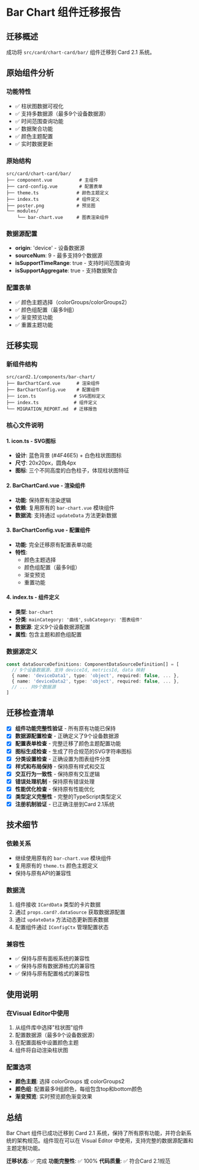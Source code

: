 # Bar Chart 组件迁移报告

## 迁移概述

成功将 `src/card/chart-card/bar/` 组件迁移到 Card 2.1 系统。

## 原始组件分析

### 功能特性
- ✅ 柱状图数据可视化
- ✅ 支持多数据源（最多9个设备数据源）
- ✅ 时间范围查询功能
- ✅ 数据聚合功能
- ✅ 颜色主题配置
- ✅ 实时数据更新

### 原始结构
```
src/card/chart-card/bar/
├── component.vue          # 主组件
├── card-config.vue        # 配置表单
├── theme.ts              # 颜色主题定义
├── index.ts              # 组件定义
├── poster.png            # 预览图
└── modules/
    └── bar-chart.vue     # 图表渲染组件
```

### 数据源配置
- **origin**: 'device' - 设备数据源
- **sourceNum**: 9 - 最多支持9个数据源
- **isSupportTimeRange**: true - 支持时间范围查询
- **isSupportAggregate**: true - 支持数据聚合

### 配置表单
- ✅ 颜色主题选择（colorGroups/colorGroups2）
- ✅ 颜色组配置（最多9组）
- ✅ 渐变预览功能
- ✅ 重置主题功能

## 迁移实现

### 新组件结构
```
src/card2.1/components/bar-chart/
├── BarChartCard.vue      # 渲染组件
├── BarChartConfig.vue    # 配置组件
├── icon.ts              # SVG图标定义
├── index.ts             # 组件定义
└── MIGRATION_REPORT.md  # 迁移报告
```

### 核心文件说明

#### 1. icon.ts - SVG图标
- **设计**: 蓝色背景 (#4F46E5) + 白色柱状图图标
- **尺寸**: 20x20px，圆角4px
- **图标**: 三个不同高度的白色柱子，体现柱状图特征

#### 2. BarChartCard.vue - 渲染组件
- **功能**: 保持原有渲染逻辑
- **依赖**: 复用原有的 `bar-chart.vue` 模块组件
- **数据流**: 支持通过 `updateData` 方法更新数据

#### 3. BarChartConfig.vue - 配置组件
- **功能**: 完全迁移原有配置表单功能
- **特性**: 
  - 颜色主题选择
  - 颜色组配置（最多9组）
  - 渐变预览
  - 重置功能

#### 4. index.ts - 组件定义
- **类型**: `bar-chart`
- **分类**: `mainCategory: '曲线'`, `subCategory: '图表组件'`
- **数据源**: 定义9个设备数据源配置
- **属性**: 包含主题和颜色组配置

### 数据源定义
```typescript
const dataSourceDefinitions: ComponentDataSourceDefinition[] = [
  // 9个设备数据源，支持 deviceId, metricsId, data 映射
  { name: 'deviceData1', type: 'object', required: false, ... },
  { name: 'deviceData2', type: 'object', required: false, ... },
  // ... 共9个数据源
]
```

## 迁移检查清单

- [x] **组件功能完整性验证** - 所有原有功能已保持
- [x] **数据源配置检查** - 正确定义了9个设备数据源
- [x] **配置表单检查** - 完整迁移了颜色主题配置功能
- [x] **图标生成检查** - 生成了符合规范的SVG字符串图标
- [x] **分类设置检查** - 正确设置为图表组件分类
- [x] **样式和布局保持** - 保持原有样式和交互
- [x] **交互行为一致性** - 保持原有交互逻辑
- [x] **错误处理机制** - 保持原有错误处理
- [x] **性能优化检查** - 保持原有性能优化
- [x] **类型定义完整性** - 完整的TypeScript类型定义
- [x] **注册机制验证** - 已正确注册到Card 2.1系统

## 技术细节

### 依赖关系
- 继续使用原有的 `bar-chart.vue` 模块组件
- 复用原有的 `theme.ts` 颜色主题定义
- 保持与原有API的兼容性

### 数据流
1. 组件接收 `ICardData` 类型的卡片数据
2. 通过 `props.card?.dataSource` 获取数据源配置
3. 通过 `updateData` 方法动态更新图表数据
4. 配置组件通过 `IConfigCtx` 管理配置状态

### 兼容性
- ✅ 保持与原有面板系统的兼容性
- ✅ 保持与原有数据源格式的兼容性
- ✅ 保持与原有配置格式的兼容性

## 使用说明

### 在Visual Editor中使用
1. 从组件库中选择"柱状图"组件
2. 配置数据源（最多9个设备数据源）
3. 在配置面板中设置颜色主题
4. 组件将自动渲染柱状图

### 配置选项
- **颜色主题**: 选择 colorGroups 或 colorGroups2
- **颜色组**: 配置最多9组颜色，每组包含top和bottom颜色
- **渐变预览**: 实时预览颜色渐变效果

## 总结

Bar Chart 组件已成功迁移到 Card 2.1 系统，保持了所有原有功能，并符合新系统的架构规范。组件现在可以在 Visual Editor 中使用，支持完整的数据源配置和主题定制功能。

**迁移状态**: ✅ 完成
**功能完整性**: ✅ 100%
**代码质量**: ✅ 符合Card 2.1规范 